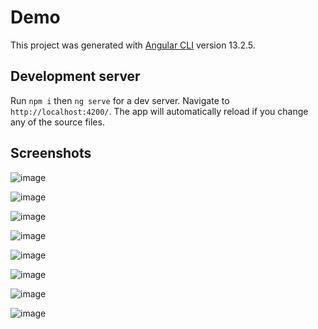 # Demo

This project was generated with [Angular CLI](https://github.com/angular/angular-cli) version 13.2.5.

## Development server

Run `npm i` then `ng serve` for a dev server. Navigate to `http://localhost:4200/`. The app will automatically reload if you change any of the source files.

## Screenshots

![image](https://user-images.githubusercontent.com/17969269/156920462-428c668c-e1ef-4c99-a5d6-ef52e1c3f093.png)

![image](https://user-images.githubusercontent.com/17969269/156920604-187b0bc1-06c9-499b-ae58-ddb7ae094945.png)

![image](https://user-images.githubusercontent.com/17969269/156920610-9f66ba7a-a95b-44bf-b33e-50b34c9e9bd2.png)

![image](https://user-images.githubusercontent.com/17969269/156920613-c750bf99-6fee-4f7a-b1d6-b9e18feb96c3.png)

![image](https://user-images.githubusercontent.com/17969269/156920618-f7e0503c-4aa3-4709-8fad-af7c8f993570.png)

![image](https://user-images.githubusercontent.com/17969269/156923636-b521ba70-bdd4-4be3-9b78-83653932d217.png)

![image](https://user-images.githubusercontent.com/17969269/156920669-93474626-55b7-4137-aaf2-b0e17b79d36d.png)

![image](https://user-images.githubusercontent.com/17969269/156920687-f33051e2-da50-4964-878b-0f56664d9f8e.png)




